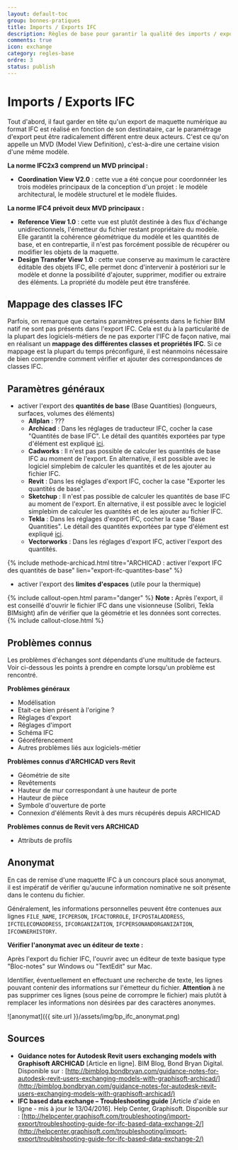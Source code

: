```yaml
---
layout: default-toc
group: bonnes-pratiques
title: Imports / Exports IFC
description: Règles de base pour garantir la qualité des imports / export IFC.
comments: true
icon: exchange
category: regles-base
ordre: 3
status: publish
---
```


# Imports / Exports IFC

Tout d'abord, il faut garder en tête qu'un export de maquette numérique au format IFC est réalisé en fonction de son destinataire, car le paramétrage d'export peut être radicalement différent entre deux acteurs. C'est ce qu'on appelle un MVD (Model View Definition), c'est-à-dire une certaine vision d'une même modèle.

**La norme IFC2x3 comprend un MVD principal :**

* **Coordination View V2.0** : cette vue a été conçue pour coordonnéer les trois modèles principaux de la conception d'un projet : le modèle architectural, le modèle structurel et le modèle fluides.

**La norme IFC4 prévoit deux MVD principaux :**

* **Reference View 1.0** : cette vue est plutôt destinée à des flux d'échange unidirectionnels, l'émetteur du fichier restant propriétaire du modèle. Elle garantit la cohérence géométrique du modèle et les quantités de base, et en contrepartie, il n'est pas forcément possible de récupérer ou modifier les objets de la maquette.
* **Design Transfer View 1.0** : cette vue conserve au maximum le caractère éditable des objets IFC, elle permet donc d'intervenir à postériori sur le modèle et donne la possibilité d'ajouter, supprimer, modifier ou extraire des éléments. La propriété du modèle peut être transférée.

## Mappage des classes IFC

Parfois, on remarque que certains paramètres présents dans le fichier BIM natif ne sont pas présents dans l'export IFC. Cela est du à la particularité de la plupart des logiciels-métiers de ne pas exporter l'IFC de façon native, mai en réalisant un **mappage des différentes classes et propriétés IFC**.
Si ce mappage est la plupart du temps préconfiguré, il est néanmoins nécessaire de bien comprendre comment vérifier et ajouter des correspondances de classes IFC.

## Paramètres généraux

* activer l'export des **quantités de base** (Base Quantities) (longueurs, surfaces, volumes des éléments)
  * **Allplan** : ???
  * **Archicad** : Dans les réglages de traducteur IFC, cocher la case "Quantités de base IFC". Le détail des quantités exportées par type d'élément est expliqué [ici](http://bimblog.bondbryan.com/exporting-quantities-to-ifc-2x3-from-archicad-1819-models/).
  * **Cadworks** : Il n'est pas possible de calculer les quantités de base IFC au moment de l'export. En alternative, il est possible avec le logiciel simplebim de calculer les quantités et de les ajouter au fichier IFC.
  * **Revit** : Dans les réglages d'export IFC, cocher la case "Exporter les quantités de base".
  * **Sketchup** : Il n'est pas possible de calculer les quantités de base IFC au moment de l'export. En alternative, il est possible avec le logiciel simplebim de calculer les quantités et de les ajouter au fichier IFC.
  * **Tekla** : Dans les réglages d'export IFC, cocher la case "Base Quantities". Le détail des quantités exportées par type d'élément est expliqué [ici](https://teklastructures.support.tekla.com/2017/en/int_IFC_base_quantities).
  * **Vectorworks** : Dans les réglages d'export IFC, activer l'export des quantités.
  
{% include methode-archicad.html titre="ARCHICAD : activer l'export IFC des quantités de base" lien="export-ifc-quantites-base" %}

* activer l'export des **limites d'espaces** (utile pour la thermique)

{% include callout-open.html param="danger" %}
**Note :**
Après l'export, il est conseillé d'ouvrir le fichier IFC dans une visionneuse (Solibri, Tekla BIMsight) afin de vérifier que la géométrie et les données sont correctes.
{% include callout-close.html %}

## Problèmes connus

Les problèmes d'échanges sont dépendants d'une multitude de facteurs. Voir ci-dessous les points à prendre en compte lorsqu'un problème est rencontré.

**Problèmes généraux**

* Modélisation
* Etait-ce bien présent à l'origine ?
* Réglages d'export
* Réglages d'import
* Schéma IFC
* Géoréférencement
* Autres problèmes liés aux logiciels-métier

**Problèmes connus d'ARCHICAD vers Revit**

* Géométrie de site
* Revêtements
* Hauteur de mur correspondant à une hauteur de porte
* Hauteur de pièce
* Symbole d'ouverture de porte
* Connexion d'éléments Revit à des murs récupérés depuis ARCHICAD

**Problèmes connus de Revit vers ARCHICAD**

* Attributs de profils

## Anonymat

En cas de remise d'une maquette IFC à un concours placé sous anonymat, il est impératif de vérifier qu'aucune information nominative ne soit présente dans le contenu du fichier.

Généralement, les informations personnelles peuvent être contenues aux lignes `FILE_NAME`, `IFCPERSON`, `IFCACTORROLE`, `IFCPOSTALADDRESS`, `IFCTELECOMADDRESS`, `IFCORGANIZATION`, `IFCPERSONANDORGANIZATION`, `IFCOWNERHISTORY`.

**Vérifier l'anonymat avec un éditeur de texte :**

Après l'export du fichier IFC, l'ouvrir avec un éditeur de texte basique type "Bloc-notes" sur Windows ou "TextEdit" sur Mac.

Identifier, éventuellement en effectuant une recherche de texte, les lignes pouvant contenir des informations sur l'émetteur du fichier. **Attention** à ne pas supprimer ces lignes (sous peine de corrompre le fichier) mais plutôt à remplacer les informations non désirées par des caractères anonymes.

![anonymat]({{ site.url }}/assets/img/bp_ifc_anonymat.png)

## Sources

* **Guidance notes for Autodesk Revit users exchanging models with Graphisoft ARCHICAD** [Article en ligne]. BIM Blog, Bond Bryan Digital. Disponible sur : [http://bimblog.bondbryan.com/guidance-notes-for-autodesk-revit-users-exchanging-models-with-graphisoft-archicad/](http://bimblog.bondbryan.com/guidance-notes-for-autodesk-revit-users-exchanging-models-with-graphisoft-archicad/)
* **IFC based data exchange – Troubleshooting guide** [Article d'aide en ligne - mis à jour le 13/04/2016]. Help Center, Graphisoft. Disponible sur : [http://helpcenter.graphisoft.com/troubleshooting/import-export/troubleshooting-guide-for-ifc-based-data-exchange-2/](http://helpcenter.graphisoft.com/troubleshooting/import-export/troubleshooting-guide-for-ifc-based-data-exchange-2/)

